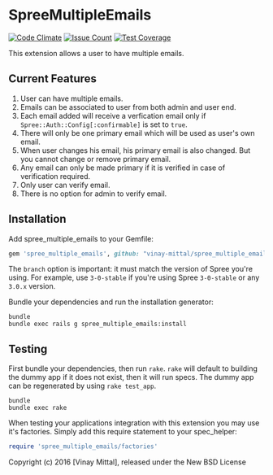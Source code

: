 SpreeMultipleEmails
===================

[![Code Climate](https://codeclimate.com/github/vinay-mittal/spree_multiple_emails/badges/gpa.svg)](https://codeclimate.com/github/vinay-mittal/spree_multiple_emails)
[![Issue Count](https://codeclimate.com/github/vinay-mittal/spree_multiple_emails/badges/issue_count.svg)](https://codeclimate.com/github/vinay-mittal/spree_multiple_emails)
[![Test Coverage](https://codeclimate.com/github/vinay-mittal/spree_multiple_emails/badges/coverage.svg)](https://codeclimate.com/github/vinay-mittal/spree_multiple_emails/coverage)

This extension allows a user to have multiple emails.

Current Features
---------------

1. User can have multiple emails.
2. Emails can be associated to user from both admin and user end.
3. Each email added will receive a verfication email only if `Spree::Auth::Config[:confirmable]` is set to `true`.
4. There will only be one primary email which will be used as user's own email.
5. When user changes his email, his primary email is also changed. But you cannot change or remove primary email.
6. Any email can only be made primary if it is verified in case of verification required.
7. Only user can verify email.
8. There is no option for admin to verify email.

Installation
------------

Add spree_multiple_emails to your Gemfile:

```ruby
gem 'spree_multiple_emails', github: "vinay-mittal/spree_multiple_emails", branch: "x-x-stable"
```

The `branch` option is important: it must match the version of Spree you're using.
For example, use `3-0-stable` if you're using Spree `3-0-stable` or any `3.0.x` version.

Bundle your dependencies and run the installation generator:

```shell
bundle
bundle exec rails g spree_multiple_emails:install
```

Testing
-------

First bundle your dependencies, then run `rake`. `rake` will default to building the dummy app if it does not exist, then it will run specs. The dummy app can be regenerated by using `rake test_app`.

```shell
bundle
bundle exec rake
```

When testing your applications integration with this extension you may use it's factories.
Simply add this require statement to your spec_helper:

```ruby
require 'spree_multiple_emails/factories'
```

Copyright (c) 2016 [Vinay Mittal], released under the New BSD License
